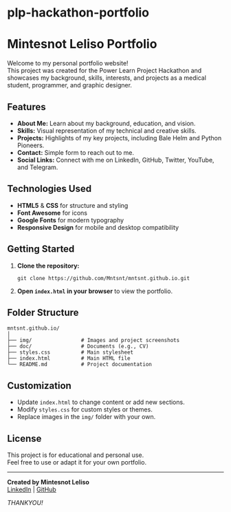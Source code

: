 # plp-hackathon-portfolio
# Mintesnot Leliso Portfolio

Welcome to my personal portfolio website!  
This project was created for the Power Learn Project Hackathon and showcases my background, skills, interests, and projects as a medical student, programmer, and graphic designer.

## Features

- **About Me:** Learn about my background, education, and vision.
- **Skills:** Visual representation of my technical and creative skills.
- **Projects:** Highlights of my key projects, including Bale Helm and Python Pioneers.
- **Contact:** Simple form to reach out to me.
- **Social Links:** Connect with me on LinkedIn, GitHub, Twitter, YouTube, and Telegram.

## Technologies Used

- **HTML5** & **CSS** for structure and styling
- **Font Awesome** for icons
- **Google Fonts** for modern typography
- **Responsive Design** for mobile and desktop compatibility

## Getting Started

1. **Clone the repository:**
   ```
   git clone https://github.com/Mntsnt/mntsnt.github.io.git
   ```
2. **Open `index.html` in your browser** to view the portfolio.

## Folder Structure

```
mntsnt.github.io/
│
├── img/                # Images and project screenshots
├── doc/                # Documents (e.g., CV)
├── styles.css          # Main stylesheet
├── index.html          # Main HTML file
└── README.md           # Project documentation
```

## Customization

- Update `index.html` to change content or add new sections.
- Modify `styles.css` for custom styles or themes.
- Replace images in the `img/` folder with your own.

## License

This project is for educational and personal use.  
Feel free to use or adapt it for your own portfolio.

---

**Created by Mintesnot Leliso**  
[LinkedIn](https://linkedin.com/in/mintesnotleliso) | [GitHub](https://github.com/Mntsnt)


*THANKYOU!*
